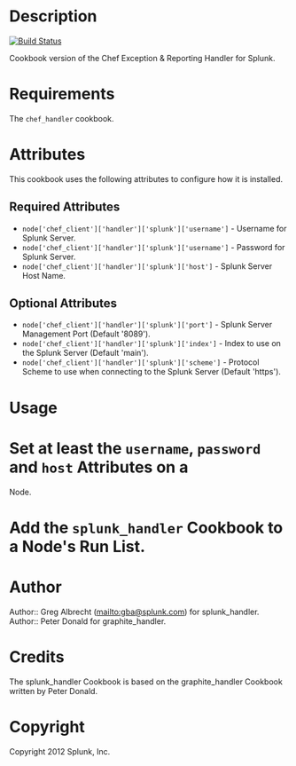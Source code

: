 Description
===========

[![Build Status](https://secure.travis-ci.org/ampledata/cookbook-splunk_handler.png?branch=master)](http://travis-ci.org/ampledata/cookbook-splunk_handler)

Cookbook version of the Chef Exception & Reporting Handler for Splunk.


Requirements
============

The `chef_handler` cookbook.


Attributes
==========

This cookbook uses the following attributes to configure how it is installed.

Required Attributes
-------------------
* `node['chef_client']['handler']['splunk']['username']` - Username
  for Splunk Server.
* `node['chef_client']['handler']['splunk']['username']` - Password for Splunk Server.
* `node['chef_client']['handler']['splunk']['host']` - Splunk Server Host Name.

Optional Attributes
-------------------
* `node['chef_client']['handler']['splunk']['port']` - Splunk Server Management Port (Default '8089').
* `node['chef_client']['handler']['splunk']['index']` - Index to use on
  the Splunk Server (Default 'main').
* `node['chef_client']['handler']['splunk']['scheme']` - Protocol Scheme
  to use when connecting to the Splunk Server (Default 'https').


Usage
=====

# Set at least the `username`, `password` and `host` Attributes on a
  Node.
# Add the `splunk_handler` Cookbook to a Node's Run List.


Author
======
Author:: Greg Albrecht (<mailto:gba@splunk.com>) for splunk_handler.
Author:: Peter Donald for graphite_handler.

Credits
=======
The splunk_handler Cookbook is based on the graphite_handler Cookbook
written by Peter Donald.


Copyright
=========

Copyright 2012 Splunk, Inc.
